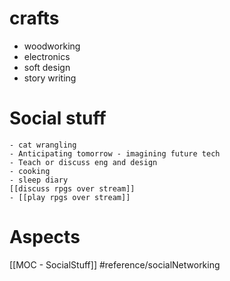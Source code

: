 # crafts
- woodworking
- electronics
- soft design 
- story writing

# Social stuff
	- cat wrangling
	- Anticipating tomorrow - imagining future tech
	- Teach or discuss eng and design
	- cooking
	- sleep diary
	[[discuss rpgs over stream]]
	- [[play rpgs over stream]]

# Aspects

[[MOC - SocialStuff]]
#reference/socialNetworking
